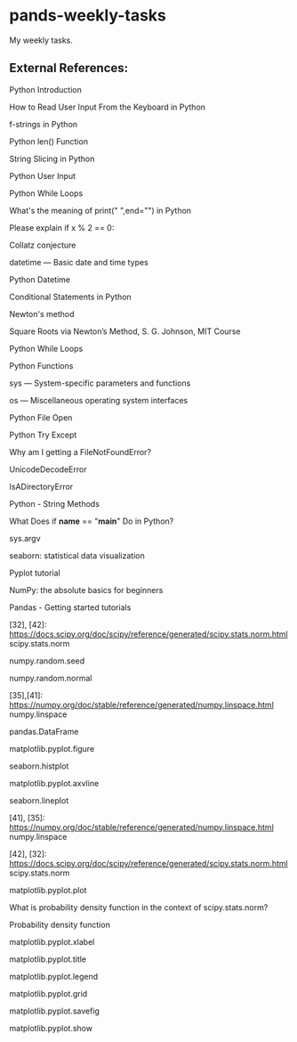 # pands-weekly-tasks
My weekly tasks.

## External References:

[1]: https://www.w3schools.com/python/python_intro.asp
Python Introduction

[2]: https://realpython.com/python-keyboard-input/
How to Read User Input From the Keyboard in Python

[3]: https://www.geeksforgeeks.org/formatted-string-literals-f-strings-python/
f-strings in Python

[4]: https://www.w3schools.com/python/ref_func_len.asp
Python len() Function

[5]: https://www.geeksforgeeks.org/string-slicing-in-python/
String Slicing in Python

[6]: https://www.w3schools.com/python/python_user_input.asp
Python User Input

[7]: https://www.w3schools.com/python/python_while_loops.asp
Python While Loops

[8]: https://stackoverflow.com/questions/63569902/whats-the-meaning-of-print-end-in-python
What's the meaning of print(" ",end="") in Python

[9]: https://365datascience.com/question/please-explain-if-x-2-0/
Please explain if x % 2 == 0:

[10]: https://en.wikipedia.org/wiki/Collatz_conjecture
Collatz conjecture

[11]: https://docs.python.org/3.12/library/datetime.html
datetime — Basic date and time types

[12]: https://www.w3schools.com/python/python_datetime.asp
Python Datetime

[13]: https://realpython.com/python-conditional-statements/
Conditional Statements in Python

[14]: https://en.wikipedia.org/wiki/Newton%27s_method
Newton's method

[15]: https://math.mit.edu/~stevenj/18.335/newton-sqrt.pdf
Square Roots via Newton’s Method, S. G. Johnson, MIT Course

[16]: https://www.w3schools.com/python/python_while_loops.asp
Python While Loops

[17]: https://www.w3schools.com/python/python_functions.asp
Python Functions

[18]: https://docs.python.org/3.12/library/sys.html
sys — System-specific parameters and functions

[19]: https://docs.python.org/3.12/library/os.html
os — Miscellaneous operating system interfaces

[20]: https://www.w3schools.com/python/python_file_handling.asp
Python File Open

[21]: https://www.w3schools.com/python/python_try_except.asp
Python Try Except

[22]: https://stackoverflow.com/questions/17658856/why-am-i-getting-a-filenotfounderror
Why am I getting a FileNotFoundError?

[23]: https://wiki.python.org/moin/UnicodeDecodeError
UnicodeDecodeError

[24]: https://docs.python.org/3.12/library/exceptions.html#IsADirectoryError
IsADirectoryError

[25]: https://www.w3schools.com/python/python_strings_methods.asp
Python - String Methods

[26]: https://realpython.com/if-name-main-python/
What Does if __name__ == "__main__" Do in Python?

[27]: https://docs.python.org/3.12/library/sys.html#sys.argv
sys.argv

[28]: https://seaborn.pydata.org/
seaborn: statistical data visualization

[29]: https://matplotlib.org/stable/tutorials/introductory/pyplot.html
Pyplot tutorial

[30]: https://numpy.org/doc/stable/user/absolute_beginners.html
NumPy: the absolute basics for beginners

[31]: https://pandas.pydata.org/docs/getting_started/intro_tutorials/index.html
Pandas - Getting started tutorials

[32], [42]: https://docs.scipy.org/doc/scipy/reference/generated/scipy.stats.norm.html
scipy.stats.norm

[33]: https://numpy.org/doc/stable/reference/random/generated/numpy.random.seed.html
numpy.random.seed

[34]: https://numpy.org/doc/stable/reference/random/generated/numpy.random.normal.html
numpy.random.normal

[35],[41]: https://numpy.org/doc/stable/reference/generated/numpy.linspace.html
numpy.linspace

[36]: https://pandas.pydata.org/docs/reference/api/pandas.DataFrame.html
pandas.DataFrame

[37]: https://matplotlib.org/stable/api/_as_gen/matplotlib.pyplot.figure.html
matplotlib.pyplot.figure

[38]: https://seaborn.pydata.org/generated/seaborn.histplot.html
seaborn.histplot

[39]: https://matplotlib.org/stable/api/_as_gen/matplotlib.pyplot.axvline.html
matplotlib.pyplot.axvline

[40]: https://seaborn.pydata.org/generated/seaborn.lineplot.html
seaborn.lineplot

[41], [35]: https://numpy.org/doc/stable/reference/generated/numpy.linspace.html
numpy.linspace

[42], [32]: https://docs.scipy.org/doc/scipy/reference/generated/scipy.stats.norm.html
scipy.stats.norm

[43]: https://matplotlib.org/stable/api/_as_gen/matplotlib.pyplot.plot.html
matplotlib.pyplot.plot

[44]: https://stackoverflow.com/questions/43602270/what-is-probability-density-function-in-the-context-of-scipy-stats-norm
What is probability density function in the context of scipy.stats.norm?

[45]: https://en.wikipedia.org/wiki/Probability_density_function
Probability density function

[46]: https://matplotlib.org/stable/api/_as_gen/matplotlib.pyplot.xlabel.html
matplotlib.pyplot.xlabel

[47]: https://matplotlib.org/stable/api/_as_gen/matplotlib.pyplot.title.html
matplotlib.pyplot.title

[48]: https://matplotlib.org/stable/api/_as_gen/matplotlib.pyplot.legend.html
matplotlib.pyplot.legend

[49]: https://matplotlib.org/stable/api/_as_gen/matplotlib.pyplot.grid.html
matplotlib.pyplot.grid

[50]: https://matplotlib.org/stable/api/_as_gen/matplotlib.pyplot.savefig.html
matplotlib.pyplot.savefig

[51]: https://matplotlib.org/stable/api/_as_gen/matplotlib.pyplot.show.html
matplotlib.pyplot.show
